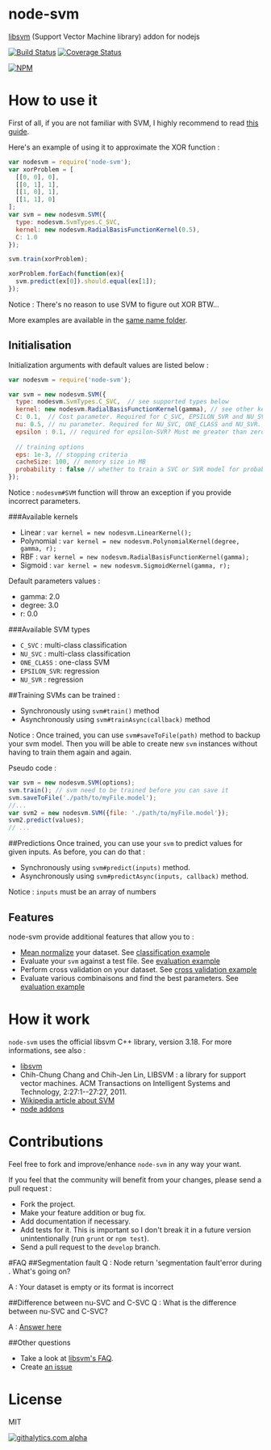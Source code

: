 node-svm
========

[libsvm](http://www.csie.ntu.edu.tw/~cjlin/libsvm/) (Support Vector Machine library) addon for nodejs

[![Build Status](https://travis-ci.org/nicolaspanel/node-svm.png)](https://travis-ci.org/nicolaspanel/node-svm)
[![Coverage Status](https://coveralls.io/repos/nicolaspanel/node-svm/badge.png?branch=master)](https://coveralls.io/r/nicolaspanel/node-svm?branch=master)

[![NPM](https://nodei.co/npm/node-svm.png?downloads=true)](https://nodei.co/npm/node-svm/)

# How to use it
First of all, if you are not familiar with SVM, I highly recommend to read [this guide](http://www.csie.ntu.edu.tw/~cjlin/papers/guide/guide.pdf).

Here's an example of using it to approximate the XOR function :
```javascript
var nodesvm = require('node-svm');
var xorProblem = [
  [[0, 0], 0],
  [[0, 1], 1],
  [[1, 0], 1],
  [[1, 1], 0]
];
var svm = new nodesvm.SVM({
  type: nodesvm.SvmTypes.C_SVC,
  kernel: new nodesvm.RadialBasisFunctionKernel(0.5),
  C: 1.0
});

svm.train(xorProblem);

xorProblem.forEach(function(ex){
  svm.predict(ex[0]).should.equal(ex[1]);
});

```
Notice : There's no reason to use SVM to figure out XOR BTW...

More examples are available in the [same name folder](https://github.com/nicolaspanel/node-svm/tree/master/examples).

## Initialisation
Initialization arguments with default values are listed below : 
```javascript
var nodesvm = require('node-svm');

var svm = new nodesvm.SVM({
  type: nodesvm.SvmTypes.C_SVC,  // see supported types below
  kernel: new nodesvm.RadialBasisFunctionKernel(gamma), // see other kernels below
  C: 0.1,  // Cost parameter. Required for C_SVC, EPSILON_SVR and NU_SVR. Must be greater than zero
  nu: 0.5, // nu parameter. Required for NU_SVC, ONE_CLASS and NU_SVR. Must be within 0 and 1
  epsilon : 0.1, // required for epsilon-SVR? Must me greater than zero
  
  // training options
  eps: 1e-3, // stopping criteria 
  cacheSize: 100, // memory size in MB  
  probability : false // whether to train a SVC or SVR model for probability estimates (has a significant impact on the duration of the training)
});
```
Notice : `nodesvm#SVM` function will throw an exception if you provide incorrect parameters.

###Available kernels

 * Linear     : `var kernel = new nodesvm.LinearKernel();`
 * Polynomial : `var kernel = new nodesvm.PolynomialKernel(degree, gamma, r);`
 * RBF        : `var kernel = new nodesvm.RadialBasisFunctionKernel(gamma);`
 * Sigmoid    : `var kernel = new nodesvm.SigmoidKernel(gamma, r);`

Default parameters values : 
 * gamma: 2.0
 * degree: 3.0
 * r: 0.0

###Available SVM types

 * `C_SVC`      : multi-class classification
 * `NU_SVC`     : multi-class classification
 * `ONE_CLASS`  : one-class SVM  
 * `EPSILON_SVR`: regression
 * `NU_SVR`     : regression

##Training
SVMs can be trained : 
 * Synchronously using `svm#train()` method
 * Asynchronously using `svm#trainAsync(callback)` method

Notice :  Once trained, you can use `svm#saveToFile(path)` method to backup your svm model. Then you will be able to create new `svm` instances without having to train them again and again.

Pseudo code : 
```javascript
var svm = new nodesvm.SVM(options);
svm.train(); // svm need to be trained before you can save it
svm.saveToFile('./path/to/myFile.model');
//...
var svm2 = new nodesvm.SVM({file: './path/to/myFile.model'});
svm2.predict(values);
// ...
```

##Predictions
Once trained, you can use your `svm` to predict values for given inputs. As before, you can do that : 
 * Synchronously using `svm#predict(inputs)` method. 
 * Asynchronously using `svm#predictAsync(inputs, callback)` method.

Notice : `inputs` must be an array of numbers

## Features
node-svm provide additional features that allow you to :
 * [Mean normalize](http://en.wikipedia.org/wiki/Normalization_(statistics)) your dataset. See [classification example](https://github.com/nicolaspanel/node-svm/blob/master/examples/classificationBasicExample.js)
 * Evaluate your `svm` against a test file. See [evaluation example](https://github.com/nicolaspanel/node-svm/blob/master/examples/evaluationExample.js)
 * Perform cross validation on your dataset. See [cross validation example](https://github.com/nicolaspanel/node-svm/blob/master/examples/crossValidationExample.js)
 * Evaluate various combinaisons and find the best parameters. See [evaluation example](https://github.com/nicolaspanel/node-svm/blob/master/examples/parameterSelectionExample.js)

# How it work
`node-svm` uses the official libsvm C++ library, version 3.18. For more informations, see also : 
 * [libsvm](http://www.csie.ntu.edu.tw/~cjlin/libsvm/)
 * Chih-Chung Chang and Chih-Jen Lin, LIBSVM : a library for support vector machines. ACM Transactions on Intelligent Systems and Technology, 2:27:1--27:27, 2011.
 * [Wikipedia article about SVM](https://en.wikipedia.org/wiki/Support_vector_machine)
 * [node addons](http://nodejs.org/api/addons.html)

# Contributions
Feel free to fork and improve/enhance `node-svm` in any way your want.

If you feel that the community will benefit from your changes, please send a pull request : 
 * Fork the project.
 * Make your feature addition or bug fix.
 * Add documentation if necessary.
 * Add tests for it. This is important so I don't break it in a future version unintentionally (run `grunt` or `npm test`).
 * Send a pull request to the `develop` branch. 

#FAQ
##Segmentation fault
Q : Node return 'segmentation fault'error during . What's going on?

A : Your dataset is empty or its format is incorrect

##Difference between nu-SVC and C-SVC
Q : What is the difference between nu-SVC and C-SVC?

A : [Answer here](http://www.csie.ntu.edu.tw/~cjlin/libsvm/faq.html#f411)

##Other questions
 - Take a look at [libsvm's FAQ](http://www.csie.ntu.edu.tw/~cjlin/libsvm/faq.html).
 - Create [an issue](https://github.com/nicolaspanel/node-svm/issues)

# License
MIT

[![githalytics.com alpha](https://cruel-carlota.pagodabox.com/92d9dd8573d8b458d19a240629fea97a "githalytics.com")](http://githalytics.com/nicolaspanel/node-svm)
